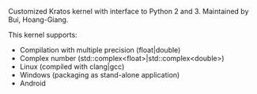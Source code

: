 Customized Kratos kernel with interface to Python 2 and 3. Maintained by Bui, Hoang-Giang.

This kernel supports:
+   Compilation with multiple precision (float|double)
+   Complex number (std::complex\<float\>|std::complex\<double\>)
+   Linux (compiled with clang|gcc)
+   Windows (packaging as stand-alone application)
+   Android
